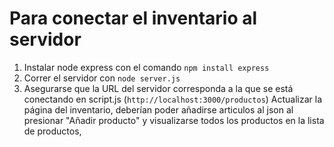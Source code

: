 # Para conectar el inventario al servidor
1. Instalar node express con el comando `npm install express`
2. Correr el servidor con `node server.js`
3. Asegurarse que la URL del servidor corresponda a la que se está conectando en script.js (`http://localhost:3000/productos`)
Actualizar la página del inventario, deberían poder añadirse articulos al json al presionar "Añadir producto" y visualizarse todos los productos en la lista de productos,